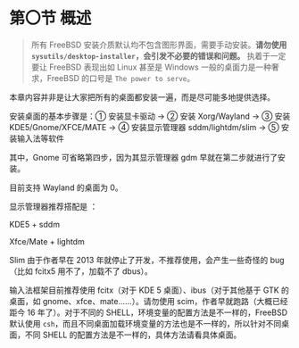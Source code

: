 # 第〇节 概述

> 所有 FreeBSD 安装介质默认均不包含图形界面，需要手动安装。**请勿使用`sysutils/desktop-installer`，会引发不必要的错误和问题。**
> 执着于一定要让 FreeBSD 表现出如 Linux 甚至是 Windows 一般的桌面力是一种奢求，FreeBSD 的口号是 `The power to serve`。


本章内容并非是让大家把所有的桌面都安装一遍，而是尽可能多地提供选择。

安装桌面的基本步骤是：① 安装显卡驱动 -> ② 安装 Xorg/Wayland -> ③ 安装 KDE5/Gnome/XFCE/MATE -> ④ 安装显示管理器 sddm/lightdm/slim -> ⑤ 安装输入法等软件

其中，Gnome 可省略第四步，因为其显示管理器 gdm 早就在第二步就进行了安装。

目前支持 Wayland 的桌面为 0。

显示管理器推荐搭配是 ：

KDE5 + sddm

Xfce/Mate + lightdm

Slim 由于作者早在 2013 年就停止了开发，不推荐使用，会产生一些奇怪的 bug （比如 fcitx5 用不了，加载不了 dbus）。

输入法框架目前推荐使用 fcitx（对于 KDE 5 桌面）、ibus（对于其他基于 GTK 的桌面，如 gnome、xfce、mate……）。请勿使用 scim，作者早就跑路（大概已经距今 16 年了）。对于不同的 SHELL，环境变量的配置方法是不一样的，FreeBSD 默认使用 `csh`，而且不同桌面加载环境变量的方法也是不一样的，所以针对不同桌面，不同 SHELL 的配置方法是不一样的，具体方法请看具体桌面。
